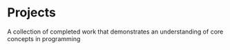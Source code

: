 # Projects
A collection of completed work that demonstrates an understanding of core concepts in programming
